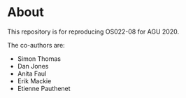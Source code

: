 # About

This repository is for reproducing OS022-08 for AGU 2020.

The co-authors are:

 * Simon Thomas
 * Dan Jones
 * Anita Faul
 * Erik Mackie
 * Etienne Pauthenet
